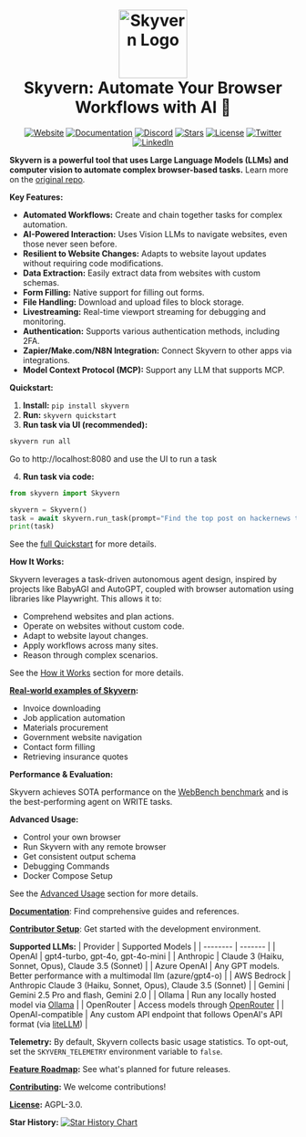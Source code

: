 <h1 align="center">
  <picture>
    <source media="(prefers-color-scheme: dark)" srcset="fern/images/skyvern_logo.png"/>
    <img height="120" src="fern/images/skyvern_logo_blackbg.png" alt="Skyvern Logo"/>
  </picture>
  <br />
  Skyvern: Automate Your Browser Workflows with AI 🐉
</h1>

<p align="center">
  <a href="https://www.skyvern.com/"><img src="https://img.shields.io/badge/Website-blue?logo=googlechrome&logoColor=black" alt="Website"/></a>
  <a href="https://docs.skyvern.com/"><img src="https://img.shields.io/badge/Docs-yellow?logo=gitbook&logoColor=black" alt="Documentation"/></a>
  <a href="https://discord.gg/fG2XXEuQX3"><img src="https://img.shields.io/discord/1212486326352617534?logo=discord&label=discord" alt="Discord"/></a>
  <a href="https://github.com/skyvern-ai/skyvern"><img src="https://img.shields.io/github/stars/skyvern-ai/skyvern" alt="Stars"/></a>
  <a href="https://github.com/Skyvern-AI/skyvern/blob/main/LICENSE"><img src="https://img.shields.io/github/license/skyvern-ai/skyvern" alt="License"/></a>
  <a href="https://twitter.com/skyvernai"><img src="https://img.shields.io/twitter/follow/skyvernai?style=social" alt="Twitter"/></a>
  <a href="https://www.linkedin.com/company/95726232"><img src="https://img.shields.io/badge/Follow%20on%20LinkedIn-8A2BE2?logo=linkedin" alt="LinkedIn"/></a>
</p>

**Skyvern is a powerful tool that uses Large Language Models (LLMs) and computer vision to automate complex browser-based tasks.** Learn more on the [original repo](https://github.com/Skyvern-AI/skyvern).

**Key Features:**

*   **Automated Workflows:** Create and chain together tasks for complex automation.
*   **AI-Powered Interaction:**  Uses Vision LLMs to navigate websites, even those never seen before.
*   **Resilient to Website Changes:**  Adapts to website layout updates without requiring code modifications.
*   **Data Extraction:** Easily extract data from websites with custom schemas.
*   **Form Filling:** Native support for filling out forms.
*   **File Handling:** Download and upload files to block storage.
*   **Livestreaming:**  Real-time viewport streaming for debugging and monitoring.
*   **Authentication:** Supports various authentication methods, including 2FA.
*   **Zapier/Make.com/N8N Integration:** Connect Skyvern to other apps via integrations.
*   **Model Context Protocol (MCP):** Support any LLM that supports MCP.

**Quickstart:**

1.  **Install:** `pip install skyvern`
2.  **Run:** `skyvern quickstart`
3.  **Run task via UI (recommended):**

```bash
skyvern run all
```

Go to http://localhost:8080 and use the UI to run a task

4.  **Run task via code:**

```python
from skyvern import Skyvern

skyvern = Skyvern()
task = await skyvern.run_task(prompt="Find the top post on hackernews today")
print(task)
```

See the [full Quickstart](https://github.com/Skyvern-AI/skyvern#quickstart) for more details.

**How It Works:**

Skyvern leverages a task-driven autonomous agent design, inspired by projects like BabyAGI and AutoGPT, coupled with browser automation using libraries like Playwright. This allows it to:

*   Comprehend websites and plan actions.
*   Operate on websites without custom code.
*   Adapt to website layout changes.
*   Apply workflows across many sites.
*   Reason through complex scenarios.

See the [How it Works](https://github.com/Skyvern-AI/skyvern#how-it-works) section for more details.

**[Real-world examples of Skyvern](https://github.com/Skyvern-AI/skyvern#real-world-examples-of-skyvern):**

*   Invoice downloading
*   Job application automation
*   Materials procurement
*   Government website navigation
*   Contact form filling
*   Retrieving insurance quotes

**Performance & Evaluation:**

Skyvern achieves SOTA performance on the [WebBench benchmark](webbench.ai) and is the best-performing agent on WRITE tasks.

**Advanced Usage:**

*   Control your own browser
*   Run Skyvern with any remote browser
*   Get consistent output schema
*   Debugging Commands
*   Docker Compose Setup

See the [Advanced Usage](https://github.com/Skyvern-AI/skyvern#advanced-usage) section for more details.

**[Documentation](https://docs.skyvern.com)**: Find comprehensive guides and references.

**[Contributor Setup](https://github.com/Skyvern-AI/skyvern#contributor-setup)**: Get started with the development environment.

**Supported LLMs:**
| Provider | Supported Models |
| -------- | ------- |
| OpenAI   | gpt4-turbo, gpt-4o, gpt-4o-mini |
| Anthropic | Claude 3 (Haiku, Sonnet, Opus), Claude 3.5 (Sonnet) |
| Azure OpenAI | Any GPT models. Better performance with a multimodal llm (azure/gpt4-o) |
| AWS Bedrock | Anthropic Claude 3 (Haiku, Sonnet, Opus), Claude 3.5 (Sonnet) |
| Gemini | Gemini 2.5 Pro and flash, Gemini 2.0 |
| Ollama | Run any locally hosted model via [Ollama](https://github.com/ollama/ollama) |
| OpenRouter | Access models through [OpenRouter](https://openrouter.ai) |
| OpenAI-compatible | Any custom API endpoint that follows OpenAI's API format (via [liteLLM](https://docs.litellm.ai/docs/providers/openai_compatible)) |

**Telemetry:**
By default, Skyvern collects basic usage statistics. To opt-out, set the `SKYVERN_TELEMETRY` environment variable to `false`.

**[Feature Roadmap](https://github.com/Skyvern-AI/skyvern#feature-roadmap):**  See what's planned for future releases.

**[Contributing](https://github.com/Skyvern-AI/skyvern#contributing):** We welcome contributions!

**[License](https://github.com/Skyvern-AI/skyvern#license):** AGPL-3.0.

**Star History:**
[![Star History Chart](https://api.star-history.com/svg?repos=Skyvern-AI/skyvern&type=Date)](https://star-history.com/#Skyvern-AI/skyvern&Date)